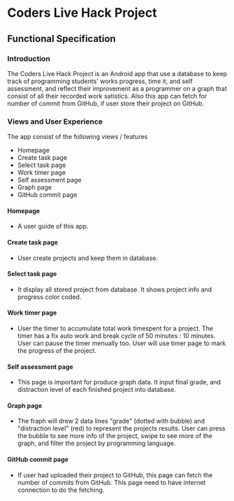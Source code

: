 # Coders Live Hack Project

## Functional Specification

### Introduction
The Coders Live Hack Project is an Android app that use a database to keep track of programming students' works progress, time it, and self assessment, and reflect their improvement as a programmer on a graph that consist of all their recorded work satistics. Also this app can fetch for number of commit from GitHub, if user store their project on GitHub.


### Views and User Experience

The app consist of the following views / features

* Homepage
* Create task page
* Select task page
* Work timer page
* Self assessment page
* Graph page
* GitHub commit page

#### Homepage
* A user guide of this app.

#### Create task page
* User create projects and keep them in database.

#### Select task page
* It display all stored project from database. It shows project info and progress color coded.

#### Work timer page
* User the timer to accumulate total work timespent for a project. The timer has a fix auto work and break cycle of 50 minutes : 10 minutes. User can pause the timer menually too. User will use timer page to mark the progress of the project.

#### Self assessment page
* This page is important for produce graph data. It input final grade, and distraction level of each finished project into database.

#### Graph page
* The fraph will drew 2 data lines "grade" (dotted with bubble) and "distraction level" (red) to represent the projects results. User can press the bubble to see more info of the project, swipe to see more of the graph, and filter the project by programming language.

#### GitHub commit page
* If user had uploaded their project to GitHub, this page can fetch the number of commits from GitHub. This page need to have internet connection to do the fetching.
